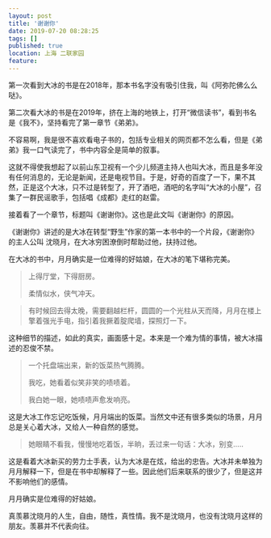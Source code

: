 ```yaml
---
layout: post
title: '谢谢你'
date: 2019-07-20 08:28:25
tags: []
published: true
location: 上海 二联家园
feature: 
---
```

第一次看到大冰的书是在2018年，那本书名字没有吸引住我，叫《阿弥陀佛么么哒》。

第二次看大冰的书是在2019年，挤在上海的地铁上，打开“微信读书”，看到书名是《我不》，坚持看完了第一章节《弟弟》。

不容易啊，我是很不喜欢看电子书的，包括专业相关的网页都不怎么看，但是《弟弟》我一口气读完了，书中内容全是简单的叙事。

这就不得使我想起了以前山东卫视有一个少儿频道主持人也叫大冰，而且是多年没有任何消息的，无论是新闻，还是电视节目。于是，好奇的百度了一下，果不其然，正是这个大冰，只不过是转型了，开了酒吧，酒吧的名字叫“大冰的小屋”，召集了一群民谣歌手，包括唱《成都》走红的赵雷。

接着看了一个章节，标题叫《谢谢你》。这也是此文叫《谢谢你》的原因。

《谢谢你》讲述的是大冰在转型“野生”作家的第一本书中的一个片段，《谢谢你》的主人公叫 沈晓月，在大冰穷困潦倒时帮助过他，扶持过他。

在大冰的书中，月月确实是一位难得的好姑娘，在大冰的笔下堪称完美。
>
>上得厅堂，下得厨房。
> 
>柔情似水，侠气冲天。
	 
> 有时候回去得太晚，需要翻越栏杆，圆圆的一个光柱从天而降，月月在楼上擎着强光手电，指引着我撅着腚爬墙，探照灯一下。
 
这种细节的描述，如此的真实，画面感十足。本来是一个难为情的事情，被大冰描述的忍俊不禁。
 > 一个托盘端出来，新的饭菜热气腾腾。
 > 
 > 我吃，她看着似笑非笑的啧啧着。
 > 
 > 我白她一眼，她啧啧声愈发响亮。
 > 

这是大冰工作忘记吃饭候，月月端出的饭菜。当然文中还有很多类似的场景，月月总是关心着大冰，又给人一种自然的感觉。

>她眼睛不看我，慢慢地吃着饭，半晌，丢过来一句话：大冰，别变.....
>

这是看着大冰新买的劳力士手表，认为大冰是在炫，给出的忠告。大冰并未单独为月月解释一下，但是在书中却解释了一些。因此他们后来联系的很少了，但是这并不影响他们的感情。

月月确实是位难得的好姑娘。

真羡慕沈晓月的人生，自由，随性，真性情。我不是沈晓月，也没有沈晓月这样的朋友。羡慕并不代表向往。